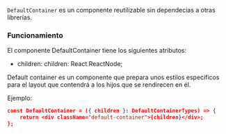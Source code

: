 `DefaultContainer` es un componente reutilizable sin dependecias a otras librerías.

### Funcionamiento

El componente DefaultContainer tiene los siguientes atributos:

-   children: children: React.ReactNode;

Default container es un componente que prepara unos estilos especificos para el layout que contendrá a los hijos que se rendirecen en él.

Ejemplo:

```json
const DefaultContainer = ({ children }: DefaultContainerTypes) => {
    return <div className="default-container">{children}</div>;
};
```
